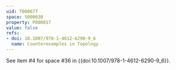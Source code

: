 ```yaml
---
uid: T000677
space: S000030
property: P000017
value: false
refs:
- doi: 10.1007/978-1-4612-6290-9_6
  name: Counterexamples in Topology
---
```


See item #4 for space #36 in {{doi:10.1007/978-1-4612-6290-9_6}}.
